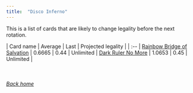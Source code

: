 ```yaml
---
title:  "Disco Inferno"
---
```


This is a list of cards that are likely to change legality before the next rotation.

| Card name | Average | Last | Projected legality |
| :-- |
[Rainbow Bridge of Salvation](https://db.ygoprodeck.com/card/?search=Rainbow%20Bridge%20of%20Salvation) | 0.6665 | 0.44 | Unlimited |
[Dark Ruler No More](https://db.ygoprodeck.com/card/?search=Dark%20Ruler%20No%20More) | 1.0653 | 0.45 | Unlimited |

<br>

###### [Back home](index)